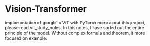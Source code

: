 # Vision-Transformer
implementation of google' s ViT with PyTorch
more about this project, please read vit_study_notes.
In this notes, I have sorted out the entire principle of the model. Without complex formula and theorem, it more focused on example.
